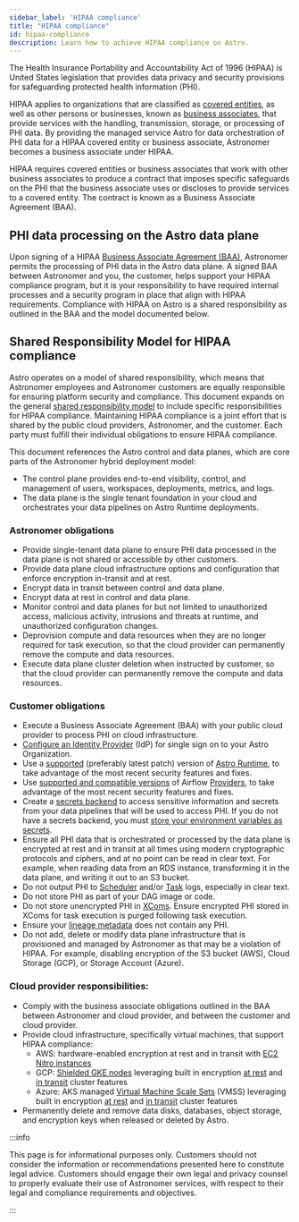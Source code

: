 ```yaml
---
sidebar_label: 'HIPAA compliance'
title: "HIPAA compliance"
id: hipaa-compliance
description: Learn how to achieve HIPAA compliance on Astro.
---
```


The Health Insurance Portability and Accountability Act of 1996 (HIPAA) is United States legislation that provides data privacy and security provisions for safeguarding protected health information (PHI).

HIPAA applies to organizations that are classified as [covered entities](https://www.hhs.gov/hipaa/for-professionals/covered-entities/index.html), as well as other persons or businesses, known as [business associates](https://www.hhs.gov/hipaa/for-professionals/covered-entities/index.html), that provide services with the handling, transmission, storage, or processing of PHI data. By providing the managed service Astro for data orchestration of PHI data for a HIPAA covered entity or business associate, Astronomer becomes a business associate under HIPAA.

HIPAA requires covered entities or business associates that work with other business associates to produce a contract that imposes specific safeguards on the PHI that the business associate uses or discloses to provide services to a covered entity. The contract is known as a Business Associate Agreement (BAA).

## PHI data processing on the Astro data plane

Upon signing of a HIPAA [Business Associate Agreement (BAA)](https://www.hhs.gov/hipaa/for-professionals/covered-entities/sample-business-associate-agreement-provisions/index.html), Astronomer permits the processing of PHI data in the Astro data plane. A signed BAA between Astronomer and you, the customer, helps support your HIPAA compliance program, but it is your responsibility to have required internal processes and a security program in place that align with HIPAA requirements. Compliance with HIPAA on Astro is a shared responsibility as outlined in the BAA and the model documented below.

## Shared Responsibility Model for HIPAA compliance

Astro operates on a model of shared responsibility, which means that Astronomer employees and Astronomer customers are equally responsible for ensuring platform security and compliance. This document expands on the general [shared responsibility model](shared-responsibility-model.md) to include specific responsibilities for HIPAA compliance. Maintaining HIPAA compliance is a joint effort that is shared by the public cloud providers, Astronomer, and the customer. Each party must fulfill their individual obligations to ensure HIPAA compliance.

This document references the Astro control and data planes, which are core parts of the Astronomer hybrid deployment model:

- The control plane provides end-to-end visibility, control, and management of users, workspaces, deployments, metrics, and logs.
- The data plane is the single tenant foundation in your cloud and orchestrates your data pipelines on Astro Runtime deployments.

### Astronomer obligations

- Provide single-tenant data plane to ensure PHI data processed in the data plane is not shared or accessible by other customers.
- Provide data plane cloud infrastructure options and configuration that enforce encryption in-transit and at rest.
- Encrypt data in transit between control and data plane.
- Encrypt data at rest in control and data plane.
- Monitor control and data planes for but not limited to unauthorized access, malicious activity, intrusions and threats at runtime, and unauthorized configuration changes.
- Deprovision compute and data resources when they are no longer required for task execution, so that the cloud provider can permanently remove the compute and data resources.
- Execute data plane cluster deletion when instructed by customer, so that the cloud provider can permanently remove the compute and data resources.

### Customer obligations

- Execute a Business Associate Agreement (BAA) with your public cloud provider to process PHI on cloud infrastructure.
- [Configure an Identity Provider](https://docs.astronomer.io/astro/configure-idp) (IdP) for single sign on to your Astro Organization.
- Use a [supported](https://docs.astronomer.io/astro/runtime-version-lifecycle-policy#astro-runtime-lifecycle-schedule) (preferably latest patch) version of [Astro Runtime](https://docs.astronomer.io/astro/runtime-image-architecture), to take advantage of the most recent security features and fixes.
- Use [supported and compatible versions](https://github.com/apache/airflow/blob/main/README.md#release-process-for-providers) of Airflow [Providers](https://registry.astronomer.io/providers/?page=1), to take advantage of the most recent security features and fixes.
- Create a [secrets backend](https://docs.astronomer.io/astro/secrets-backend) to access sensitive information and secrets from your data pipelines that will be used to access PHI. If you do not have a secrets backend, you must [store your environment variables as secrets](https://docs.astronomer.io/astro/environment-variables#set-environment-variables-via-the-cloud-ui).
- Ensure all PHI data that is orchestrated or processed by the data plane is encrypted at rest and in transit at all times using modern cryptographic protocols and ciphers, and at no point can be read in clear text. For example, when reading data from an RDS instance, transforming it in the data plane, and writing it out to an S3 bucket.
- Do not output PHI to [Scheduler](https://docs.astronomer.io/astro/view-logs#view-airflow-scheduler-logs) and/or [Task](https://docs.astronomer.io/astro/view-logs#view-airflow-task-logs) logs, especially in clear text.
- Do not store PHI as part of your DAG image or code.
- Do not store unencrypted PHI in [XComs](https://airflow.apache.org/docs/apache-airflow/stable/concepts/xcoms.html). Ensure encrypted PHI stored in XComs for task execution is purged following task execution.
- Ensure your [lineage metadata](https://docs.astronomer.io/astro/set-up-data-lineage) does not contain any PHI.
- Do not add, delete or modify data plane infrastructure that is provisioned and managed by Astronomer as that may be a violation of HIPAA. For example, disabling encryption of the S3 bucket (AWS), Cloud Storage (GCP), or Storage Account (Azure).

### Cloud provider responsibilities:

- Comply with the business associate obligations outlined in the BAA between Astronomer and cloud provider, and between the customer and cloud provider.
- Provide cloud infrastructure, specifically virtual machines, that support HIPAA compliance:
    - AWS: hardware-enabled encryption at rest and in transit with [EC2 Nitro instances](https://docs.aws.amazon.com/AWSEC2/latest/UserGuide/instance-types.html#ec2-nitro-instances)
    - GCP: [Shielded GKE nodes](https://cloud.google.com/kubernetes-engine/docs/how-to/shielded-gke-nodes) leveraging built in encryption [at rest](https://cloud.google.com/docs/security/encryption/default-encryption) and [in transit](https://cloud.google.com/docs/security/encryption-in-transit) cluster features
    - Azure: AKS managed [Virtual Machine Scale Sets](https://docs.microsoft.com/en-us/azure/virtual-machine-scale-sets/overview) (VMSS) leveraging built in encryption [at rest](https://docs.microsoft.com/en-us/azure/security/fundamentals/encryption-overview#encryption-of-data-at-rest) and [in transit](https://docs.microsoft.com/en-us/azure/security/fundamentals/encryption-overview#encryption-of-data-in-transit) cluster features
- Permanently delete and remove data disks, databases, object storage, and encryption keys when released or deleted by Astro.

:::info

This page is for informational purposes only. Customers should not consider the information or recommendations presented here to constitute legal advice. Customers should engage their own legal and privacy counsel to properly evaluate their use of Astronomer services, with respect to their legal and compliance requirements and objectives.

:::
